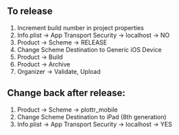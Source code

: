 ## To release

1. Increment build number in project properties
1. Info.plist -> App Transport Security -> localhost -> NO
1. Product -> Scheme -> RELEASE
1. Change Scheme Destination to Generic iOS Device
1. Product -> Build
1. Product -> Archive
1. Organizer -> Validate, Upload

## Change back after release:

1. Product -> Scheme -> plottr_mobile
1. Change Scheme Destination to iPad (8th generation)
1. Info.plist -> App Transport Security -> localhost -> YES